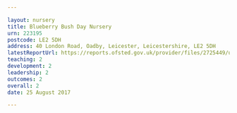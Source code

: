 ```yaml
---

layout: nursery
title: Blueberry Bush Day Nursery
urn: 223195
postcode: LE2 5DH
address: 40 London Road, Oadby, Leicester, Leicestershire, LE2 5DH
latestReportUrl: https://reports.ofsted.gov.uk/provider/files/2725449/urn/223195.pdf
teaching: 2
development: 2
leadership: 2
outcomes: 2
overall: 2
date: 25 August 2017

---
```

